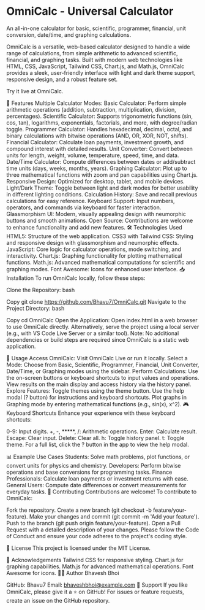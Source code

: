 # OmniCalc - Universal Calculator


An all-in-one calculator for basic, scientific, programmer, financial, unit conversion, date/time, and graphing calculations.

OmniCalc is a versatile, web-based calculator designed to handle a wide range of calculations, from simple arithmetic to advanced scientific, financial, and graphing tasks. Built with modern web technologies like HTML, CSS, JavaScript, Tailwind CSS, Chart.js, and Math.js, OmniCalc provides a sleek, user-friendly interface with light and dark theme support, responsive design, and a robust feature set.

Try it live at OmniCalc.

🚀 Features
Multiple Calculator Modes:
Basic Calculator: Perform simple arithmetic operations (addition, subtraction, multiplication, division, percentages).
Scientific Calculator: Supports trigonometric functions (sin, cos, tan), logarithms, exponentials, factorials, and more, with degree/radian toggle.
Programmer Calculator: Handles hexadecimal, decimal, octal, and binary calculations with bitwise operations (AND, OR, XOR, NOT, shifts).
Financial Calculator: Calculate loan payments, investment growth, and compound interest with detailed results.
Unit Converter: Convert between units for length, weight, volume, temperature, speed, time, and data.
Date/Time Calculator: Compute differences between dates or add/subtract time units (days, weeks, months, years).
Graphing Calculator: Plot up to three mathematical functions with zoom and pan capabilities using Chart.js.
Responsive Design: Optimized for desktop, tablet, and mobile devices.
Light/Dark Theme: Toggle between light and dark modes for better usability in different lighting conditions.
Calculation History: Save and recall previous calculations for easy reference.
Keyboard Support: Input numbers, operators, and commands via keyboard for faster interaction.
Glassmorphism UI: Modern, visually appealing design with neumorphic buttons and smooth animations.
Open Source: Contributions are welcome to enhance functionality and add new features.
🛠️ Technologies Used
HTML5: Structure of the web application.
CSS3 with Tailwind CSS: Styling and responsive design with glassmorphism and neumorphic effects.
JavaScript: Core logic for calculator operations, mode switching, and interactivity.
Chart.js: Graphing functionality for plotting mathematical functions.
Math.js: Advanced mathematical computations for scientific and graphing modes.
Font Awesome: Icons for enhanced user interface.
📥 Installation
To run OmniCalc locally, follow these steps:

Clone the Repository:
bash

Copy
git clone https://github.com/Bhavu7/OmniCalc.git
Navigate to the Project Directory:
bash

Copy
cd OmniCalc
Open the Application:
Open index.html in a web browser to use OmniCalc directly.
Alternatively, serve the project using a local server (e.g., with VS Code Live Server or a similar tool).
Note: No additional dependencies or build steps are required since OmniCalc is a static web application.

📖 Usage
Access OmniCalc:
Visit OmniCalc Live or run it locally.
Select a Mode:
Choose from Basic, Scientific, Programmer, Financial, Unit Converter, Date/Time, or Graphing modes using the sidebar.
Perform Calculations:
Use the on-screen buttons or keyboard shortcuts to input values and operations.
View results on the main display and access history via the history panel.
Explore Features:
Toggle themes using the theme button.
Use the help modal (? button) for instructions and keyboard shortcuts.
Plot graphs in Graphing mode by entering mathematical functions (e.g., sin(x), x^2).
🎮 Keyboard Shortcuts
Enhance your experience with these keyboard shortcuts:

0-9: Input digits.
+, -, *****, /: Arithmetic operations.
Enter: Calculate result.
Escape: Clear input.
Delete: Clear all.
h: Toggle history panel.
t: Toggle theme.
For a full list, click the ? button in the app to view the help modal.

📊 Example Use Cases
Students: Solve math problems, plot functions, or convert units for physics and chemistry.
Developers: Perform bitwise operations and base conversions for programming tasks.
Finance Professionals: Calculate loan payments or investment returns with ease.
General Users: Compute date differences or convert measurements for everyday tasks.
🤝 Contributing
Contributions are welcome! To contribute to OmniCalc:

Fork the repository.
Create a new branch (git checkout -b feature/your-feature).
Make your changes and commit (git commit -m 'Add your feature').
Push to the branch (git push origin feature/your-feature).
Open a Pull Request with a detailed description of your changes.
Please follow the Code of Conduct and ensure your code adheres to the project's coding style.

📝 License
This project is licensed under the MIT License.

🙌 Acknowledgements
Tailwind CSS for responsive styling.
Chart.js for graphing capabilities.
Math.js for advanced mathematical operations.
Font Awesome for icons.
👨‍💻 Author
Bhavesh Bhoi

GitHub: Bhavu7
Email: bhaveshbhoi@example.com
🌟 Support
If you like OmniCalc, please give it a ⭐ on GitHub! For issues or feature requests, create an issue on the GitHub repository.
